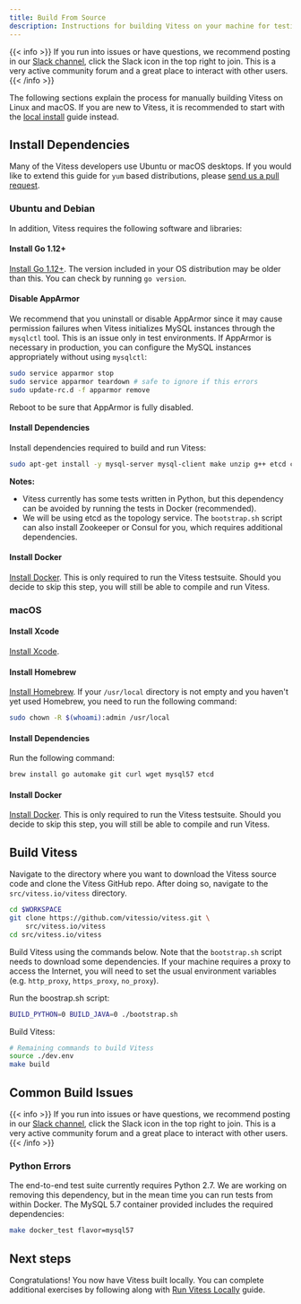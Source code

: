 ```yaml
---
title: Build From Source
description: Instructions for building Vitess on your machine for testing and development purposes
---
```


{{< info >}}
If you run into issues or have questions, we recommend posting in our [Slack channel](https://vitess.slack.com), click the Slack icon in the top right to join. This is a very active community forum and a great place to interact with other users.
{{< /info >}}

The following sections explain the process for manually building Vitess on Linux and macOS. If you are new to Vitess, it is recommended to start with the [local install](../../get-started/local) guide instead.

## Install Dependencies

Many of the Vitess developers use Ubuntu or macOS desktops. If you would like to extend this guide for `yum` based distributions, please [send us a pull request](https://github.com/vitessio/website).

### Ubuntu and Debian

In addition, Vitess requires the following software and libraries:

#### Install Go 1.12+

[Install Go 1.12+](http://golang.org/doc/install).
The version included in your OS distribution may be older than this. You can check by running `go version`.

#### Disable AppArmor

We recommend that you uninstall or disable AppArmor since it may cause permission failures when Vitess initializes MySQL instances through the `mysqlctl` tool. This is an issue only in test environments. If AppArmor is necessary in production, you can configure the MySQL instances appropriately without using `mysqlctl`:

```sh
sudo service apparmor stop
sudo service apparmor teardown # safe to ignore if this errors
sudo update-rc.d -f apparmor remove
```
Reboot to be sure that AppArmor is fully disabled.

#### Install Dependencies

Install dependencies required to build and run Vitess:

```sh
sudo apt-get install -y mysql-server mysql-client make unzip g++ etcd curl
```

**Notes:**
* Vitess currently has some tests written in Python, but this dependency can be avoided by running the tests in Docker (recommended).
* We will be using etcd as the topology service. The `bootstrap.sh` script can also install Zookeeper or Consul for you, which requires additional dependencies.

#### Install Docker

[Install Docker](https://docs.docker.com/install/). This is only required to run the Vitess testsuite. Should you decide to skip this step, you will still be able to compile and run Vitess.

### macOS

#### Install Xcode

[Install Xcode](https://developer.apple.com/xcode/).

#### Install Homebrew

[Install Homebrew](http://brew.sh/). If your `/usr/local` directory is not empty and you haven't yet used Homebrew, you need to run the following command:

```sh
sudo chown -R $(whoami):admin /usr/local
```

#### Install Dependencies

Run the following command:

```sh
brew install go automake git curl wget mysql57 etcd
```

#### Install Docker

[Install Docker](https://docs.docker.com/docker-for-mac/). This is only required to run the Vitess testsuite. Should you decide to skip this step, you will still be able to compile and run Vitess.

## Build Vitess

Navigate to the directory where you want to download the Vitess source code and clone the Vitess GitHub repo. After doing so, navigate to the `src/vitess.io/vitess` directory.

```sh
cd $WORKSPACE
git clone https://github.com/vitessio/vitess.git \
    src/vitess.io/vitess
cd src/vitess.io/vitess
```

Build Vitess using the commands below. Note that the `bootstrap.sh` script needs to download some dependencies. If your machine requires a proxy to access the Internet, you will need to set the usual environment variables (e.g. `http_proxy`, `https_proxy`, `no_proxy`).

Run the boostrap.sh script:

```sh
BUILD_PYTHON=0 BUILD_JAVA=0 ./bootstrap.sh
```

Build Vitess:

```sh
# Remaining commands to build Vitess
source ./dev.env
make build
```

## Common Build Issues

{{< info >}}
If you run into issues or have questions, we recommend posting in our [Slack channel](https://vitess.slack.com), click the Slack icon in the top right to join. This is a very active community forum and a great place to interact with other users.
{{< /info >}}

### Python Errors

The end-to-end test suite currently requires Python 2.7. We are working on removing this dependency, but in the mean time you can run tests from within Docker. The MySQL 5.7 container provided includes the required dependencies:

```bash
make docker_test flavor=mysql57
```

## Next steps

Congratulations! You now have Vitess built locally. You can complete additional exercises by following along with [Run Vitess Locally](../../get-started/local) guide.
